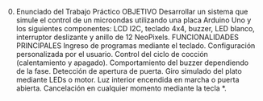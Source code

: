 0. Enunciado del Trabajo Práctico
OBJETIVO
Desarrollar un sistema que simule el control de un microondas utilizando una placa Arduino Uno y los siguientes componentes: LCD I2C, teclado 4x4, buzzer, LED blanco, interruptor deslizante y anillo de 12 NeoPixels.
FUNCIONALIDADES PRINCIPALES
Ingreso de programas mediante el teclado.
Configuración personalizada por el usuario.
Control del ciclo de cocción (calentamiento y apagado).
Comportamiento del buzzer dependiendo de la fase.
Detección de apertura de puerta.
Giro simulado del plato mediante LEDs o motor.
Luz interior encendida en marcha o puerta abierta.
Cancelación en cualquier momento mediante la tecla *.

